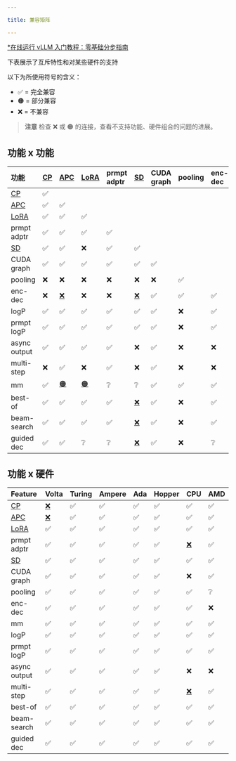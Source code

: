 ```yaml
---

title: 兼容矩阵

---
```



[*在线运行 vLLM 入门教程：零基础分步指南](https://openbayes.com/console/public/tutorials/rXxb5fZFr29?utm_source=vLLM-CNdoc&utm_medium=vLLM-CNdoc-V1&utm_campaign=vLLM-CNdoc-V1-25ap)


下表展示了互斥特性和对某些硬件的支持


以下为所使用符号的含义：


* ✅ = 完全兼容
* 🟠 = 部分兼容
* ❌ = 不兼容


>**注意**
>检查 ❌ 或 🟠 的连接，查看不支持功能、硬件组合的问题的进展。
## 

## 功能 x 功能

|功能|[CP](https://docs.vllm.ai/en/latest/performance/optimization.html#chunked-prefill)|[APC](https://docs.vllm.ai/en/latest/features/automatic_prefix_caching.html#automatic-prefix-caching)|[LoRA](https://docs.vllm.ai/en/latest/features/lora.html#lora-adapter)|prmpt adptr|[SD](https://docs.vllm.ai/en/latest/features/spec_decode.html)|CUDA graph|pooling|enc-dec|logP|prmpt logP|async output|multi-step|mm|best-of|beam-search|guided dec|
|:----|:----|:----|:----|:----|:----|:----|:----|:----|:----|:----|:----|:----|:----|:----|:----|:----|
|[CP](https://docs.vllm.ai/en/latest/performance/optimization.html#chunked-prefill)|✅||||||||||||||||
|[APC](https://docs.vllm.ai/en/latest/features/automatic_prefix_caching.html#automatic-prefix-caching)|✅|✅|||||||||||||||
|[LoRA](https://docs.vllm.ai/en/latest/features/lora.html#lora-adapter)|✅|✅|✅||||||||||||||
|prmpt adptr|✅|✅|✅|✅|||||||||||||
|[SD](https://docs.vllm.ai/en/latest/features/spec_decode.html)|✅|✅|❌|✅|✅||||||||||||
|CUDA graph|✅|✅|✅|✅|✅|✅|||||||||||
|pooling|❌|❌|❌|❌|❌|❌|✅||||||||||
|enc-dec|❌|[❌](https://github.com/vllm-project/vllm/issues/7366#)|❌|❌|[❌](https://github.com/vllm-project/vllm/issues/7366#)|✅|✅|✅|||||||||
|logP|✅|✅|✅|✅|✅|✅|❌|✅|✅||||||||
|prmpt logP|✅|✅|✅|✅|✅|✅|❌|✅|✅|✅|||||||
|async output|✅|✅|✅|✅|❌|✅|❌|❌|✅|✅|✅||||||
|multi-step|❌|✅|❌|✅|❌|✅|❌|❌|✅|✅|✅|✅|||||
|mm|✅|[🟠](https://github.com/vllm-project/vllm/pull/8348#)|[🟠](https://github.com/vllm-project/vllm/pull/4194#)|❔|❔|✅|✅|✅|✅|✅|✅|❔|✅||||
|best-of|✅|✅|✅|✅|[❌](https://github.com/vllm-project/vllm/issues/6137#)|✅|❌|✅|✅|✅|❔|[❌](https://github.com/vllm-project/vllm/issues/7968#)|✅|✅|||
|beam-search|✅|✅|✅|✅|[❌](https://github.com/vllm-project/vllm/issues/6137#)|✅|❌|✅|✅|✅|❔|[❌](https://github.com/vllm-project/vllm/issues/7968#)|❔|✅|✅||
|guided dec|✅|✅|❔|❔|[❌](https://github.com/vllm-project/vllm/issues/11484#)|✅|❌|❔|✅|✅|✅|[❌](https://github.com/vllm-project/vllm/issues/9893#)|❔|✅|✅|✅|


## 功能 x 硬件

|Feature|Volta|Turing|Ampere|Ada|Hopper|CPU|AMD|
|:----|:----|:----|:----|:----|:----|:----|:----|
|[CP](https://docs.vllm.ai/en/latest/performance/optimization.html#chunked-prefill)|[❌](https://github.com/vllm-project/vllm/issues/2729#)|✅|✅|✅|✅|✅|✅|
|[APC](https://docs.vllm.ai/en/latest/features/automatic_prefix_caching.html#automatic-prefix-caching)|[❌](https://github.com/vllm-project/vllm/issues/3687#)|✅|✅|✅|✅|✅|✅|
|[LoRA](https://docs.vllm.ai/en/latest/features/lora.html#lora-adapter)|✅|✅|✅|✅|✅|✅|✅|
|prmpt adptr|✅|✅|✅|✅|✅|[❌](https://github.com/vllm-project/vllm/issues/8475#)|✅|
|[SD](https://docs.vllm.ai/en/latest/features/spec_decode.html)|✅|✅|✅|✅|✅|✅|✅|
|CUDA graph|✅|✅|✅|✅|✅|❌|✅|
|pooling|✅|✅|✅|✅|✅|✅|❔|
|enc-dec|✅|✅|✅|✅|✅|✅|❌|
|mm|✅|✅|✅|✅|✅|✅|✅|
|logP|✅|✅|✅|✅|✅|✅|✅|
|prmpt logP|✅|✅|✅|✅|✅|✅|✅|
|async output|✅|✅|✅|✅|✅|❌|❌|
|multi-step|✅|✅|✅|✅|✅|[❌](https://github.com/vllm-project/vllm/issues/8477#)|✅|
|best-of|✅|✅|✅|✅|✅|✅|✅|
|beam-search|✅|✅|✅|✅|✅|✅|✅|
|guided dec|✅|✅|✅|✅|✅|✅|✅|



